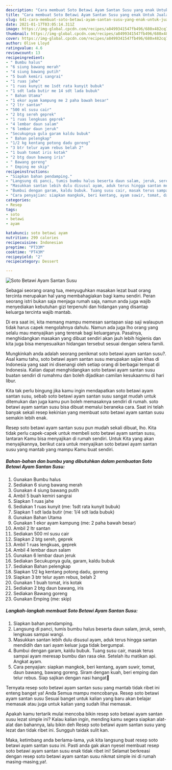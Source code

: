 ```yaml
---
description: "Cara membuat Soto Betawi Ayam Santan Susu yang enak Untuk Jualan"
title: "Cara membuat Soto Betawi Ayam Santan Susu yang enak Untuk Jualan"
slug: 641-cara-membuat-soto-betawi-ayam-santan-susu-yang-enak-untuk-jualan
date: 2021-01-17T03:05:14.311Z
image: https://img-global.cpcdn.com/recipes/a8499341547fb496/680x482cq70/soto-betawi-ayam-santan-susu-foto-resep-utama.jpg
thumbnail: https://img-global.cpcdn.com/recipes/a8499341547fb496/680x482cq70/soto-betawi-ayam-santan-susu-foto-resep-utama.jpg
cover: https://img-global.cpcdn.com/recipes/a8499341547fb496/680x482cq70/soto-betawi-ayam-santan-susu-foto-resep-utama.jpg
author: Olive Lloyd
ratingvalue: 4.6
reviewcount: 13
recipeingredient:
- " Bumbu halus"
- "6 siung bawang merah"
- "4 siung bawang putih"
- "5 buah kemiri sangrai"
- "1 ruas jahe"
- "1 ruas kunyit me 1sdt rata kunyit bubuk"
- "1 sdt lada butir me 14 sdt lada bubuk"
- " Bahan Utama"
- "1 ekor ayam kampung me 2 paha bawah besar"
- "2 ltr santan"
- "500 ml susu cair"
- "2 btg sereh geprek"
- "1 ruas lengkuas geprek"
- "4 lembar daun salam"
- "6 lembar daun jeruk"
- "Secukupnya gula garam kaldu bubuk"
- " Bahan pelengkap"
- "1/2 kg kentang potong dadu goreng"
- "3 btr telur ayam rebus belah 2"
- "1 buah tomat iris kotak"
- "2 btg daun bawang iris"
- " Bawang goreng"
- " Emping me skip"
recipeinstructions:
- "Siapkan bahan pendamping."
- "Langsung di panci, tumis bumbu halus beserta daun salam, jeruk, sereh, lengkuas sampai wangi."
- "Masukkan santan lebih dulu disusul ayam, aduk terus hingga santan mendidih dan sari ayam keluar juga tidak bergumpal."
- "Bumbui dengan garam, kaldu bubuk. Tuang susu cair, masak terus sampai ayam meresap bumbu dan rasa oke. Setelah itu matikan api. Angkat ayam."
- "Cara penyajian: siapkan mangkok, beri kentang, ayam suwir, tomat, daun bawang, bawang goreng. Siram dengan kuah, beri emping dan telur rebus. Siap sajikan dengan nasi hangat🥰"
categories:
- Resep
tags:
- soto
- betawi
- ayam

katakunci: soto betawi ayam 
nutrition: 299 calories
recipecuisine: Indonesian
preptime: "PT33M"
cooktime: "PT43M"
recipeyield: "2"
recipecategory: Dessert

---
```



![Soto Betawi Ayam Santan Susu](https://img-global.cpcdn.com/recipes/a8499341547fb496/680x482cq70/soto-betawi-ayam-santan-susu-foto-resep-utama.jpg)

Sebagai seorang orang tua, menyuguhkan masakan lezat buat orang tercinta merupakan hal yang membahagiakan bagi kamu sendiri. Peran seorang istri bukan saja menjaga rumah saja, namun anda juga wajib menyediakan kebutuhan gizi terpenuhi dan hidangan yang disantap keluarga tercinta wajib mantab.

Di era  saat ini, kita memang mampu memesan santapan siap saji walaupun tidak harus capek mengolahnya dahulu. Namun ada juga lho orang yang selalu mau menyajikan yang terenak bagi keluarganya. Pasalnya, menghidangkan masakan yang dibuat sendiri akan jauh lebih higienis dan kita juga bisa menyesuaikan hidangan tersebut sesuai dengan selera famili. 



Mungkinkah anda adalah seorang penikmat soto betawi ayam santan susu?. Asal kamu tahu, soto betawi ayam santan susu merupakan sajian khas di Indonesia yang saat ini disenangi oleh setiap orang di berbagai tempat di Indonesia. Kalian dapat menghidangkan soto betawi ayam santan susu buatan sendiri di rumahmu dan boleh dijadikan camilan kesukaanmu di hari libur.

Kita tak perlu bingung jika kamu ingin mendapatkan soto betawi ayam santan susu, sebab soto betawi ayam santan susu sangat mudah untuk ditemukan dan juga kamu pun boleh memasaknya sendiri di rumah. soto betawi ayam santan susu bisa dibuat memalui beraneka cara. Saat ini telah banyak sekali resep kekinian yang membuat soto betawi ayam santan susu semakin lebih enak.

Resep soto betawi ayam santan susu pun mudah sekali dibuat, lho. Kita tidak perlu capek-capek untuk membeli soto betawi ayam santan susu, lantaran Kamu bisa menyajikan di rumah sendiri. Untuk Kita yang akan menyajikannya, berikut cara untuk menyajikan soto betawi ayam santan susu yang mantab yang mampu Kamu buat sendiri.

<!--inarticleads1-->

##### Bahan-bahan dan bumbu yang dibutuhkan dalam pembuatan Soto Betawi Ayam Santan Susu:

1. Gunakan  Bumbu halus
1. Sediakan 6 siung bawang merah
1. Gunakan 4 siung bawang putih
1. Ambil 5 buah kemiri sangrai
1. Siapkan 1 ruas jahe
1. Sediakan 1 ruas kunyit (me: 1sdt rata kunyit bubuk)
1. Siapkan 1 sdt lada butir (me: 1/4 sdt lada bubuk)
1. Gunakan  Bahan Utama
1. Gunakan 1 ekor ayam kampung (me: 2 paha bawah besar)
1. Ambil 2 ltr santan
1. Sediakan 500 ml susu cair
1. Siapkan 2 btg sereh, geprek
1. Ambil 1 ruas lengkuas, geprek
1. Ambil 4 lembar daun salam
1. Gunakan 6 lembar daun jeruk
1. Sediakan Secukupnya gula, garam, kaldu bubuk
1. Sediakan  Bahan pelengkap
1. Siapkan 1/2 kg kentang potong dadu, goreng
1. Siapkan 3 btr telur ayam rebus, belah 2
1. Gunakan 1 buah tomat, iris kotak
1. Sediakan 2 btg daun bawang, iris
1. Sediakan  Bawang goreng
1. Gunakan  Emping (me: skip)




<!--inarticleads2-->

##### Langkah-langkah membuat Soto Betawi Ayam Santan Susu:

1. Siapkan bahan pendamping.
1. Langsung di panci, tumis bumbu halus beserta daun salam, jeruk, sereh, lengkuas sampai wangi.
1. Masukkan santan lebih dulu disusul ayam, aduk terus hingga santan mendidih dan sari ayam keluar juga tidak bergumpal.
1. Bumbui dengan garam, kaldu bubuk. Tuang susu cair, masak terus sampai ayam meresap bumbu dan rasa oke. Setelah itu matikan api. Angkat ayam.
1. Cara penyajian: siapkan mangkok, beri kentang, ayam suwir, tomat, daun bawang, bawang goreng. Siram dengan kuah, beri emping dan telur rebus. Siap sajikan dengan nasi hangat🥰




Ternyata resep soto betawi ayam santan susu yang mantab tidak ribet ini enteng banget ya! Anda Semua mampu mencobanya. Resep soto betawi ayam santan susu Sesuai banget untuk kalian yang baru akan belajar memasak atau juga untuk kalian yang sudah lihai memasak.

Apakah kamu tertarik mulai mencoba bikin resep soto betawi ayam santan susu lezat simple ini? Kalau kalian ingin, mending kamu segera siapkan alat-alat dan bahannya, lalu bikin deh Resep soto betawi ayam santan susu yang lezat dan tidak ribet ini. Sungguh taidak sulit kan. 

Maka, ketimbang anda berlama-lama, yuk kita langsung buat resep soto betawi ayam santan susu ini. Pasti anda gak akan nyesel membuat resep soto betawi ayam santan susu enak tidak ribet ini! Selamat berkreasi dengan resep soto betawi ayam santan susu nikmat simple ini di rumah masing-masing,ya!.

